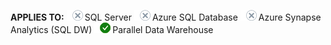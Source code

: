 <Token>**APPLIES TO:** ![No](media/no.png)SQL Server ![No](media/no.png)Azure SQL Database ![No](media/no.png)Azure Synapse Analytics (SQL DW) ![Yes](media/yes2.png)Parallel Data Warehouse </Token>

